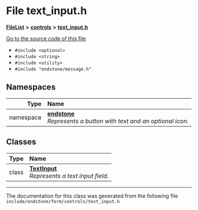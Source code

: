 

# File text\_input.h



[**FileList**](files.md) **>** [**controls**](dir_035306890ec6a3fa870e30b726ac5ffc.md) **>** [**text\_input.h**](text__input_8h.md)

[Go to the source code of this file](text__input_8h_source.md)



* `#include <optional>`
* `#include <string>`
* `#include <utility>`
* `#include "endstone/message.h"`













## Namespaces

| Type | Name |
| ---: | :--- |
| namespace | [**endstone**](namespaceendstone.md) <br>_Represents a button with text and an optional icon._  |


## Classes

| Type | Name |
| ---: | :--- |
| class | [**TextInput**](classendstone_1_1TextInput.md) <br>_Represents a text input field._  |



















































------------------------------
The documentation for this class was generated from the following file `include/endstone/form/controls/text_input.h`

